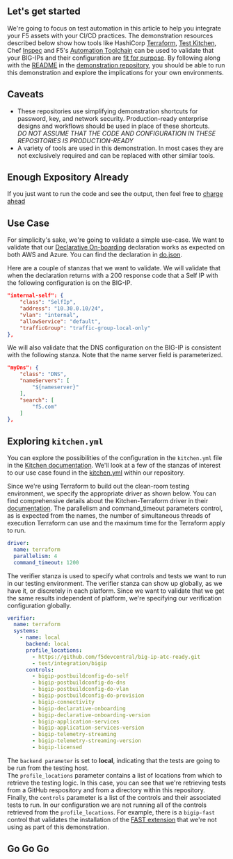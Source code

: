 ## Let's get started
We're going to focus on test automation in this article to help you integrate your F5 assets with your CI/CD practices. The demonstration resources described below show how tools like HashiCorp [Terraform](https://www.terraform.io/), [Test Kitchen](https://kitchen.ci/), Chef [Inspec](https://community.chef.io/products/chef-inspec/) and F5's [Automation Toolchain](https://www.f5.com/products/automation-and-orchestration) can be used to validate that your BIG-IPs and their configuration are [fit for purpose](https://en.wikibooks.org/wiki/ITIL_v3_(Information_Technology_Infrastructure_Library)/Introduction#:~:text=fit%20to%20purpose). By following along with the [README](https://github.com/mjmenger/f5-bigip-testing/blob/main/README.md) in the [demonstration repository](https://github.com/mjmenger/f5-bigip-testing), you should be able to run this demonstration and explore the implications for your own environments.

## Caveats
- These repositories use simplifying demonstration shortcuts for password, key, and network security. Production-ready enterprise designs and workflows should be used in place of these shortcuts.  
*DO NOT ASSUME THAT THE CODE AND CONFIGURATION IN THESE REPOSITORIES IS PRODUCTION-READY*  
- A variety of tools are used in this demonstration. In most cases they are not exclusively required and can be replaced with other similar tools. 

## Enough Expository Already
If you just want to run the code and see the output, then feel free to [charge ahead](#go-go-go)

## Use Case
For simplicity's sake, we're going to validate a simple use-case. We want to validate that our [Declarative On-boarding](https://clouddocs.f5.com/products/extensions/f5-declarative-onboarding/latest/) declaration works as expected on both AWS and Azure. You can find the declaration in [do.json](do.json).

Here are a couple of stanzas that we want to validate.
We will validate that when the declaration returns with a 200 response code that a Self IP with the following configuration is on the BIG-IP.
```json
"internal-self": {
    "class": "SelfIp",
    "address": "10.30.0.10/24",
    "vlan": "internal",
    "allowService": "default",
    "trafficGroup": "traffic-group-local-only"
},
```
We will also validate that the DNS configuration on the BIG-IP is consistent with the following stanza. Note that the name server field is parameterized.
```json
"myDns": {
    "class": "DNS",
    "nameServers": [
        "${nameserver}"
    ],
    "search": [
        "f5.com"
    ]
},
```
## Exploring ```kitchen.yml```
You can explore the possibilities of the configuration in the ```kitchen.yml``` file in the [Kitchen documentation](https://kitchen.ci/docs/getting-started/kitchen-yml/). We'll look at a few of the stanzas of interest to our use case found in the [kitchen.yml](kitchen.yml) within our repository.

Since we're using Terraform to build out the clean-room testing environment, we specify the appropriate driver as shown below. You can find comprehensive details about the Kitchen-Terraform driver in their [documentation](https://newcontext-oss.github.io/kitchen-terraform/). The parallelism and command_timeout parameters control, as is expected from the names, the number of simultaneous threads of execution Terraform can use and the maximum time for the Terraform apply to run.
```yaml
driver:
  name: terraform
  parallelism: 4
  command_timeout: 1200
```

The verifier stanza is used to specify what controls and tests we want to run in our testing environment. The verifier stanza can show up globally, as we have it, or discretely in each platform. Since we want to validate that we get the same results independent of platform, we're specifying our verification configuration globally.
```yaml
verifier:
  name: terraform
  systems:
    - name: local
      backend: local
      profile_locations:
        - https://github.com/f5devcentral/big-ip-atc-ready.git
        - test/integration/bigip
      controls:
        - bigip-postbuildconfig-do-self
        - bigip-postbuildconfig-do-dns
        - bigip-postbuildconfig-do-vlan
        - bigip-postbuildconfig-do-provision
        - bigip-connectivity        
        - bigip-declarative-onboarding
        - bigip-declarative-onboarding-version
        - bigip-application-services
        - bigip-application-services-version
        - bigip-telemetry-streaming
        - bigip-telemetry-streaming-version
        - bigip-licensed
```
The ```backend parameter``` is set to **local**, indicating that the tests are going to be run from the testing host.  
The ```profile_locations``` parameter contains a list of locations from which to retrieve the testing logic. In this case, you can see that we're retrieving tests from a GitHub respository and from a directory within this repository.  
Finally, the ```controls``` parameter is a list of the controls and their associated tests to run. In our configuration we are not running all of the controls retrieved from the ```profile_locations```. For example, there is a ```bigip-fast``` control that validates the installation of the [FAST extension](https://clouddocs.f5.com/products/extensions/f5-appsvcs-templates/latest/) that we're not using as part of this demonstration.


## Go Go Go 